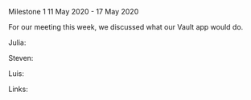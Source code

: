 Milestone 1
11 May 2020 - 17 May 2020

For our meeting this week, we discussed what our Vault app would do.


Julia: 



Steven: 



Luis: 



Links:

